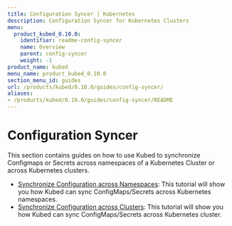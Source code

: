 ```yaml
---
title: Configuration Syncer | Kubernetes
description: Configuration Syncer for Kubernetes Clusters
menu:
  product_kubed_0.10.0:
    identifier: readme-config-syncer
    name: Overview
    parent: config-syncer
    weight: -1
product_name: kubed
menu_name: product_kubed_0.10.0
section_menu_id: guides
url: /products/kubed/0.10.0/guides/config-syncer/
aliases:
- /products/kubed/0.10.0/guides/config-syncer/README
---
```


# Configuration Syncer

This section contains guides on how to use Kubed to synchronize Configmaps or Secrets across namespaces of a Kubernetes Cluster or across Kubernetes clusters.

- [Synchronize Configuration across Namespaces](/products/kubed/0.10.0/guides/config-syncer/intra-cluster): This tutorial will show you how Kubed can sync ConfigMaps/Secrets across Kubernetes namespaces.
- [Synchronize Configuration across Clusters](/products/kubed/0.10.0/guides/config-syncer/inter-cluster): This tutorial will show you how Kubed can sync ConfigMaps/Secrets across Kubernetes cluster.
